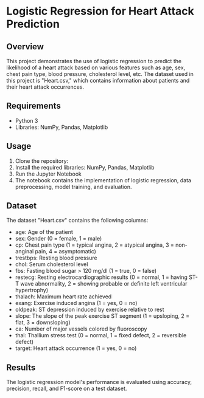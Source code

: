 # Logistic Regression for Heart Attack Prediction

## Overview

This project demonstrates the use of logistic regression to predict the likelihood of a heart attack based on various features such as age, sex, chest pain type, blood pressure, cholesterol level, etc. The dataset used in this project is "Heart.csv," which contains information about patients and their heart attack occurrences.

## Requirements

- Python 3
- Libraries: NumPy, Pandas, Matplotlib

## Usage

1. Clone the repository:
2. Install the required libraries: NumPy, Pandas, Matplotlib
3. Run the Jupyter Notebook
4. The notebook contains the implementation of logistic regression, data preprocessing, model training, and evaluation.

## Dataset

The dataset "Heart.csv" contains the following columns:

- age: Age of the patient
- sex: Gender (0 = female, 1 = male)
- cp: Chest pain type (1 = typical angina, 2 = atypical angina, 3 = non-anginal pain, 4 = asymptomatic)
- trestbps: Resting blood pressure
- chol: Serum cholesterol level
- fbs: Fasting blood sugar > 120 mg/dl (1 = true, 0 = false)
- restecg: Resting electrocardiographic results (0 = normal, 1 = having ST-T wave abnormality, 2 = showing probable or definite left ventricular hypertrophy)
- thalach: Maximum heart rate achieved
- exang: Exercise induced angina (1 = yes, 0 = no)
- oldpeak: ST depression induced by exercise relative to rest
- slope: The slope of the peak exercise ST segment (1 = upsloping, 2 = flat, 3 = downsloping)
- ca: Number of major vessels colored by fluoroscopy
- thal: Thallium stress test (0 = normal, 1 = fixed defect, 2 = reversible defect)
- target: Heart attack occurrence (1 = yes, 0 = no)

## Results

The logistic regression model's performance is evaluated using accuracy, precision, recall, and F1-score on a test dataset.
